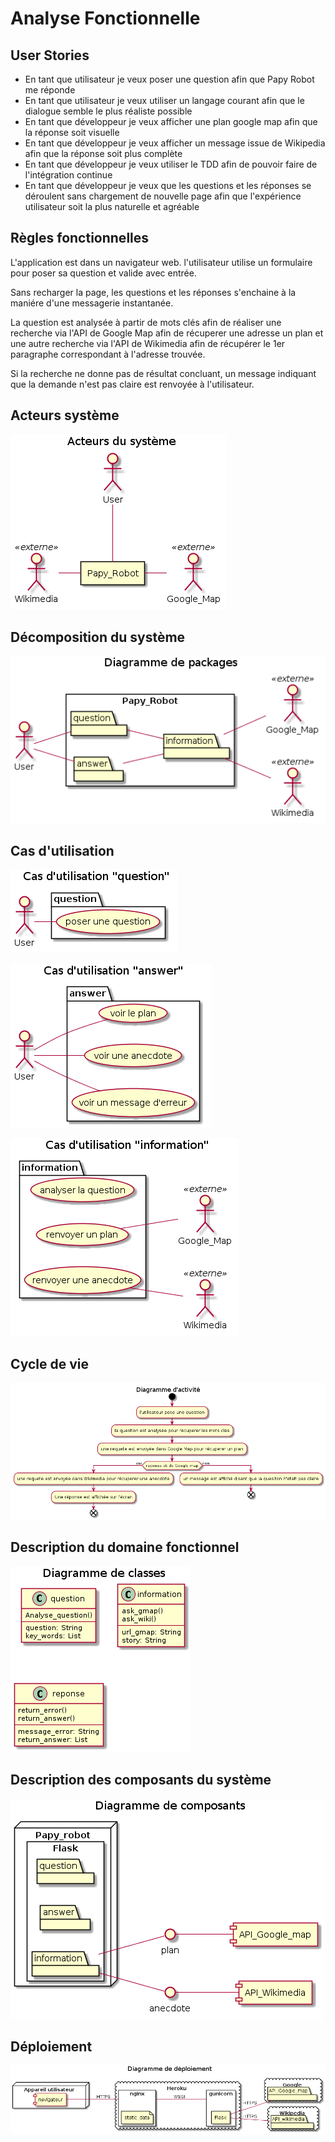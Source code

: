 # Analyse Fonctionnelle

## User Stories

* En tant que utilisateur je veux poser une question afin que Papy Robot me réponde
* En tant que utilisateur je veux utiliser un langage courant afin que le dialogue semble le plus réaliste possible
* En tant que développeur je veux afficher une plan google map afin que la réponse soit visuelle
* En tant que développeur je veux afficher un message issue de Wikipedia afin que la réponse soit plus complète
* En tant que développeur je veux utiliser le TDD afin de pouvoir faire de l'intégration continue
* En tant que développeur je veux que les questions et les réponses se déroulent sans chargement de nouvelle page afin que l'expérience utilisateur soit la plus naturelle et agréable

## Règles fonctionnelles

L'application est dans un navigateur web. l'utilisateur utilise un formulaire pour poser sa question et valide avec entrée.

Sans recharger la page, les questions et les réponses s'enchaine à la maniére d'une messagerie instantanée.

La question est analysée à partir de mots clés afin de réaliser une recherche via l'API de Google Map afin de récuperer une adresse un plan et une autre recherche via l'API de Wikimedia afin de récupérer le 1er paragraphe correspondant à l'adresse trouvée.

Si la recherche ne donne pas de résultat concluant, un message indiquant que la demande n'est pas claire est renvoyée à l'utilisateur.

## Acteurs système

![Acteurs du système](img/01_actors.png)

## Décomposition du système

![Diagramme de pakages](img/02_packages.png)

## Cas d'utilisation

![Cas d'utilisation "question"](img/03_UC_question.png)

![Cas d'utilisation "answer"](img/03_UC_answer.png)

![Cas d'utilisation "information"](img/03_UC_information.png)

## Cycle de vie
![Diagramme d'activité"](img/04_activity.png)

## Description du domaine fonctionnel

![Diagramme de classes"](img/05_class.png)

## Description des composants du système

![Diagramme de composants](img/06_component.png)

## Déploiement

![Diagramme de déploiement](img/07_deployment.png)